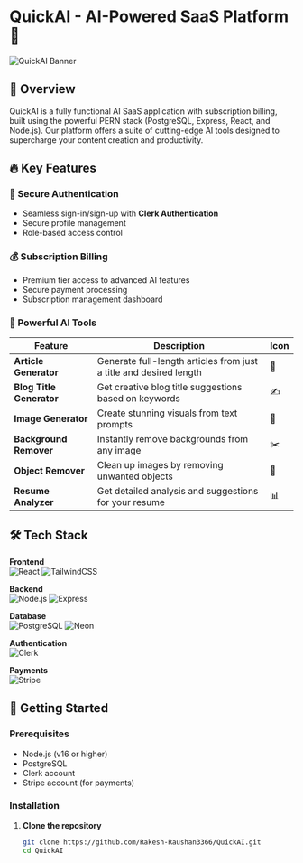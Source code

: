 # QuickAI - AI-Powered SaaS Platform 🚀

![QuickAI Banner](https://via.placeholder.com/1200x400/2d3748/ffffff?text=QuickAI+-+AI+SaaS+Solution)

## 🌟 Overview

QuickAI is a fully functional AI SaaS application with subscription billing, built using the powerful PERN stack (PostgreSQL, Express, React, and Node.js). Our platform offers a suite of cutting-edge AI tools designed to supercharge your content creation and productivity.

## 🔥 Key Features

### 🔐 Secure Authentication
- Seamless sign-in/sign-up with **Clerk Authentication**
- Secure profile management
- Role-based access control

### 💰 Subscription Billing
- Premium tier access to advanced AI features
- Secure payment processing
- Subscription management dashboard

### 🧠 Powerful AI Tools

| Feature | Description | Icon |
|---------|-------------|------|
| **Article Generator** | Generate full-length articles from just a title and desired length | 📝 |
| **Blog Title Generator** | Get creative blog title suggestions based on keywords | ✍️ |
| **Image Generator** | Create stunning visuals from text prompts | 🎨 |
| **Background Remover** | Instantly remove backgrounds from any image | ✂️ |
| **Object Remover** | Clean up images by removing unwanted objects | 🧹 |
| **Resume Analyzer** | Get detailed analysis and suggestions for your resume | 📊 |

## 🛠️ Tech Stack

**Frontend**  
![React](https://img.shields.io/badge/React-61DAFB?style=for-the-badge&logo=react&logoColor=black)
![TailwindCSS](https://img.shields.io/badge/Tailwind_CSS-38B2AC?style=for-the-badge&logo=tailwind-css&logoColor=white)

**Backend**  
![Node.js](https://img.shields.io/badge/Node.js-339933?style=for-the-badge&logo=nodedotjs&logoColor=white)
![Express](https://img.shields.io/badge/Express-000000?style=for-the-badge&logo=express&logoColor=white)

**Database**  
![PostgreSQL](https://img.shields.io/badge/PostgreSQL-4169E1?style=for-the-badge&logo=postgresql&logoColor=white)
![Neon](https://img.shields.io/badge/Neon-000000?style=for-the-badge&logo=neon&logoColor=white)

**Authentication**  
![Clerk](https://img.shields.io/badge/Clerk-000000?style=for-the-badge&logo=clerk&logoColor=white)

**Payments**  
![Stripe](https://img.shields.io/badge/Stripe-008CDD?style=for-the-badge&logo=stripe&logoColor=white)

## 🚀 Getting Started

### Prerequisites
- Node.js (v16 or higher)
- PostgreSQL
- Clerk account
- Stripe account (for payments)

### Installation

1. **Clone the repository**
   ```bash
   git clone https://github.com/Rakesh-Raushan3366/QuickAI.git
   cd QuickAI
